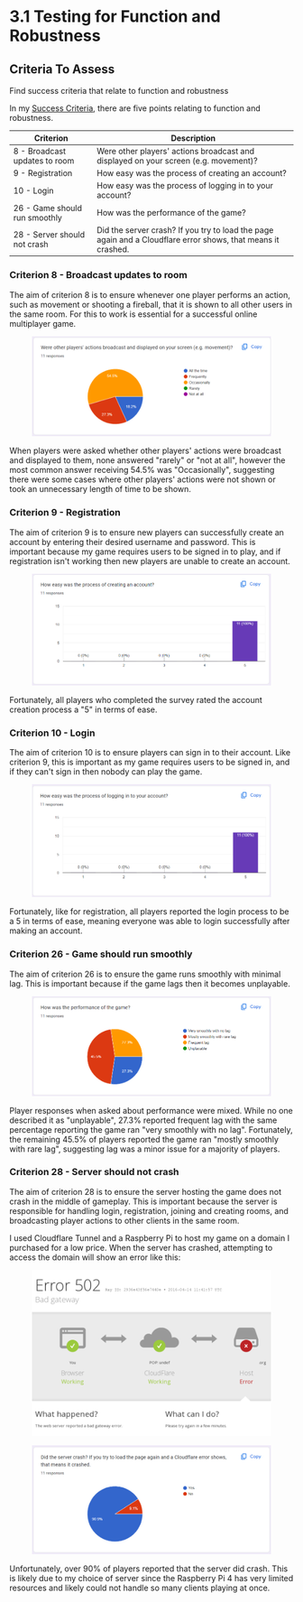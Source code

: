 # 3.1 Testing for Function and Robustness

## Criteria To Assess

Find success criteria that relate to function and robustness

In my [Success Criteria](../1-analysis/1.5-success-criteria.md), there are five points relating to function and robustness.

| Criterion                     | Description                                                                                                  |
| ----------------------------- | ------------------------------------------------------------------------------------------------------------ |
| 8 - Broadcast updates to room | Were other players' actions broadcast and displayed on your screen (e.g. movement)?                          |
| 9 - Registration              | How easy was the process of creating an account?                                                             |
| 10 - Login                    | How easy was the process of logging in to your account?                                                      |
| 26 - Game should run smoothly | How was the performance of the game?                                                                         |
| 28 - Server should not crash  | Did the server crash? If you try to load the page again and a Cloudflare error shows, that means it crashed. |

### Criterion 8 - Broadcast updates to room

The aim of criterion 8 is to ensure whenever one player performs an action, such as movement or shooting a fireball, that it is shown to all other users in the same room. For this to work is essential for a successful online multiplayer game.

<figure><img src="../.gitbook/assets/image (5).png" alt=""><figcaption></figcaption></figure>

When players were asked whether other players' actions were broadcast and displayed to them, none answered "rarely" or "not at all", however the most common answer receiving 54.5% was "Occasionally", suggesting there were some cases where other players' actions were not shown or took an unnecessary length of time to be shown.

### Criterion 9 - Registration

The aim of criterion 9 is to ensure new players can successfully create an account by entering their desired username and password. This is important because my game requires users to be signed in to play, and if registration isn't working then new players are unable to create an account.

<figure><img src="../.gitbook/assets/image (1) (1) (1).png" alt=""><figcaption></figcaption></figure>

Fortunately, all players who completed the survey rated the account creation process a "5" in terms of ease.&#x20;

### Criterion 10 - Login

The aim of criterion 10 is to ensure players can sign in to their account. Like criterion 9, this is important as my game requires users to be signed in, and if they can't sign in then nobody can play the game.

<figure><img src="../.gitbook/assets/image (2) (1) (1).png" alt=""><figcaption></figcaption></figure>

Fortunately, like for registration, all players reported the login process to be a 5 in terms of ease, meaning everyone was able to login successfully after making an account.

### Criterion 26 - Game should run smoothly

The aim of criterion 26 is to ensure the game runs smoothly with minimal lag. This is important because if the game lags then it becomes unplayable.

<figure><img src="../.gitbook/assets/image (3) (1).png" alt=""><figcaption></figcaption></figure>

Player responses when asked about performance were mixed. While no one described it as "unplayable", 27.3% reported frequent lag with the same percentage reporting the game ran "very smoothly with no lag". Fortunately, the remaining 45.5% of players reported the game ran "mostly smoothly with rare lag", suggesting lag was a minor issue for a majority of players.

### Criterion 28 - Server should not crash

The aim of criterion 28 is to ensure the server hosting the game does not crash in the middle of gameplay. This is important because the server is responsible for handling login, registration, joining and creating rooms, and broadcasting player actions to other clients in the same room.&#x20;

I used Cloudflare Tunnel and a Raspberry Pi to host my game on a domain I purchased for a low price. When the server has crashed, attempting to access the domain will show an error like this:

<figure><img src="../.gitbook/assets/image (5) (1).png" alt=""><figcaption></figcaption></figure>

<figure><img src="../.gitbook/assets/image (4) (1).png" alt=""><figcaption></figcaption></figure>

Unfortunately, over 90% of players reported that the server did crash. This is likely due to my choice of server since the Raspberry Pi 4 has very limited resources and likely could not handle so many clients playing at once.
